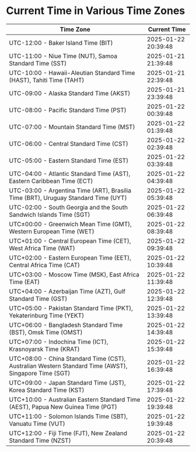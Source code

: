 # Current Time in Various Time Zones

| Time Zone | Current Time |
|-----------|--------------|
| UTC-12:00 - Baker Island Time (BIT) | 2025-01-22 20:39:48 |
| UTC-11:00 - Niue Time (NUT), Samoa Standard Time (SST) | 2025-01-21 21:39:48 |
| UTC-10:00 - Hawaii-Aleutian Standard Time (HAST), Tahiti Time (TAHT) | 2025-01-21 22:39:48 |
| UTC-09:00 - Alaska Standard Time (AKST) | 2025-01-21 23:39:48 |
| UTC-08:00 - Pacific Standard Time (PST) | 2025-01-22 00:39:48 |
| UTC-07:00 - Mountain Standard Time (MST) | 2025-01-22 01:39:48 |
| UTC-06:00 - Central Standard Time (CST) | 2025-01-22 02:39:48 |
| UTC-05:00 - Eastern Standard Time (EST) | 2025-01-22 03:39:48 |
| UTC-04:00 - Atlantic Standard Time (AST), Eastern Caribbean Time (ECT) | 2025-01-22 04:39:48 |
| UTC-03:00 - Argentina Time (ART), Brasília Time (BRT), Uruguay Standard Time (UYT) | 2025-01-22 05:39:48 |
| UTC-02:00 - South Georgia and the South Sandwich Islands Time (SGT) | 2025-01-22 06:39:48 |
| UTC±00:00 - Greenwich Mean Time (GMT), Western European Time (WET) | 2025-01-22 08:39:48 |
| UTC+01:00 - Central European Time (CET), West Africa Time (WAT) | 2025-01-22 09:39:48 |
| UTC+02:00 - Eastern European Time (EET), Central Africa Time (CAT) | 2025-01-22 10:39:48 |
| UTC+03:00 - Moscow Time (MSK), East Africa Time (EAT) | 2025-01-22 11:39:48 |
| UTC+04:00 - Azerbaijan Time (AZT), Gulf Standard Time (GST) | 2025-01-22 12:39:48 |
| UTC+05:00 - Pakistan Standard Time (PKT), Yekaterinburg Time (YEKT) | 2025-01-22 13:39:48 |
| UTC+06:00 - Bangladesh Standard Time (BST), Omsk Time (OMST) | 2025-01-22 14:39:48 |
| UTC+07:00 - Indochina Time (ICT), Krasnoyarsk Time (KRAT) | 2025-01-22 15:39:48 |
| UTC+08:00 - China Standard Time (CST), Australian Western Standard Time (AWST), Singapore Time (SGT) | 2025-01-22 16:39:48 |
| UTC+09:00 - Japan Standard Time (JST), Korea Standard Time (KST) | 2025-01-22 17:39:48 |
| UTC+10:00 - Australian Eastern Standard Time (AEST), Papua New Guinea Time (PGT) | 2025-01-22 19:39:48 |
| UTC+11:00 - Solomon Islands Time (SBT), Vanuatu Time (VUT) | 2025-01-22 19:39:48 |
| UTC+12:00 - Fiji Time (FJT), New Zealand Standard Time (NZST) | 2025-01-22 20:39:48 |
